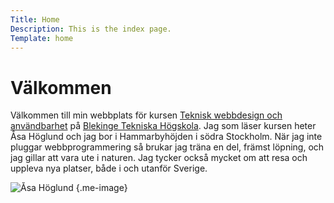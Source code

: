 ```yaml
---
Title: Home
Description: This is the index page.
Template: home
---
```


Välkommen
==========================

Välkommen till min webbplats för kursen [Teknisk webbdesign och användbarhet](https://dbwebb.se/kurser/design-v3) på [Blekinge Tekniska Högskola](https://www.bth.se/). Jag som läser kursen heter Åsa Höglund och jag bor i Hammarbyhöjden i södra Stockholm. När jag inte pluggar webbprogrammering så brukar jag träna en del, främst löpning, och jag gillar att vara ute i naturen. Jag tycker också mycket om att resa och uppleva nya platser, både i och utanför Sverige.

<!-- # Laddar in bilden som vanligt -->
![Åsa Höglund](%assets_url%/img/me.jpg) {.me-image}
<!-- # Laddar in bilden via Cimage -->
<!-- ![Leaf](image/leaf_256x256.png) -->
